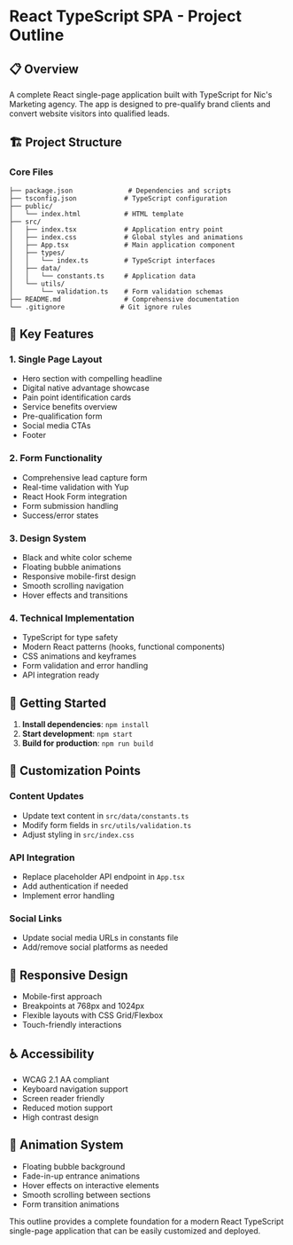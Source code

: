 # React TypeScript SPA - Project Outline

## 📋 Overview
A complete React single-page application built with TypeScript for Nic's Marketing agency. The app is designed to pre-qualify brand clients and convert website visitors into qualified leads.

## 🏗️ Project Structure

### Core Files
```
├── package.json              # Dependencies and scripts
├── tsconfig.json            # TypeScript configuration
├── public/
│   └── index.html           # HTML template
├── src/
│   ├── index.tsx            # Application entry point
│   ├── index.css            # Global styles and animations
│   ├── App.tsx              # Main application component
│   ├── types/
│   │   └── index.ts         # TypeScript interfaces
│   ├── data/
│   │   └── constants.ts     # Application data
│   └── utils/
│       └── validation.ts    # Form validation schemas
├── README.md                # Comprehensive documentation
└── .gitignore              # Git ignore rules
```

## 🎯 Key Features

### 1. **Single Page Layout**
- Hero section with compelling headline
- Digital native advantage showcase
- Pain point identification cards
- Service benefits overview
- Pre-qualification form
- Social media CTAs
- Footer

### 2. **Form Functionality**
- Comprehensive lead capture form
- Real-time validation with Yup
- React Hook Form integration
- Form submission handling
- Success/error states

### 3. **Design System**
- Black and white color scheme
- Floating bubble animations
- Responsive mobile-first design
- Smooth scrolling navigation
- Hover effects and transitions

### 4. **Technical Implementation**
- TypeScript for type safety
- Modern React patterns (hooks, functional components)
- CSS animations and keyframes
- Form validation and error handling
- API integration ready

## 🚀 Getting Started

1. **Install dependencies**: `npm install`
2. **Start development**: `npm start`
3. **Build for production**: `npm run build`

## 🔧 Customization Points

### Content Updates
- Update text content in `src/data/constants.ts`
- Modify form fields in `src/utils/validation.ts`
- Adjust styling in `src/index.css`

### API Integration
- Replace placeholder API endpoint in `App.tsx`
- Add authentication if needed
- Implement error handling

### Social Links
- Update social media URLs in constants file
- Add/remove social platforms as needed

## 📱 Responsive Design
- Mobile-first approach
- Breakpoints at 768px and 1024px
- Flexible layouts with CSS Grid/Flexbox
- Touch-friendly interactions

## ♿ Accessibility
- WCAG 2.1 AA compliant
- Keyboard navigation support
- Screen reader friendly
- Reduced motion support
- High contrast design

## 🎨 Animation System
- Floating bubble background
- Fade-in-up entrance animations
- Hover effects on interactive elements
- Smooth scrolling between sections
- Form transition animations

This outline provides a complete foundation for a modern React TypeScript single-page application that can be easily customized and deployed. 